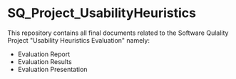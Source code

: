 # SQ_Project_UsabilityHeuristics

This repository contains all final documents related to the Software Qulality Project "Usability Heuristics Evaluation" namely: 
- Evaluation Report
- Evaluation Results
- Evaluation Presentation

